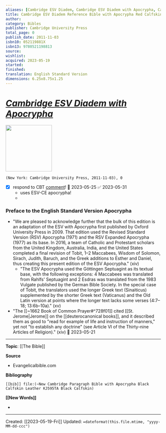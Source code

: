 ```yaml
---
aliases: [Cambridge ESV Diadem, Cambridge ESV Diadem with Apocrypha, Cambridge ESV Diadem Reference Bible with Apocrypha Red Calfskin]
title: Cambridge ESV Diadem Reference Bible with Apocrypha Red Calfskin
author: 
category: Bibles
publisher: Cambridge University Press
total_page: 0
publish_date: 2011-11-03
isbn10: 052119881X
isbn13: 9780521198813
source: 
wishlist: 
acquired: 2023-05-19
started: 
finished: 
translation: English Standard Version
dimensions: 6.25x8.75x1.25
---
```

# *[Cambridge ESV Diadem with Apocrypha](https://evangelicalbible.com/product/cambridge-esv-diadem-reference-bible-with-apocrypha-red-calfskin-leather-red-letter-text/)*

<img src="https://evangelicalbible.com/wp-content/uploads/2023/01/ESV-DIADEM-9781009087919A.jpg" width=150>

`(New York: Cambridge University Press, 2011-11-03), 0`


- [x] respond to CBT [comment](https://catholicbibletalk.com/2022/05/esv-diadem-w-apocrypha-red-calfskin-leather-edge-lined-review/)! 📅 2023-05-25 ✅ 2023-05-31
	- uses ESV-CE apocrypha! 
	- 

### Preface to the English Standard Version Apocrypha
- "We are pleased to acknowledge further that the bulk of this edition is an adaptation of the ESV with Apocrypha first published by Oxford University Press in 2009. That edition used the Revised Standard Version (RSV) Apocrypha (1971) and the RSV Expanded Apocrypha (1977) as its base. In 2016, a team of Catholic and Protestant scholars from the United Kingdom, Australia, India, and the United States completed a final revision of Tobit, 1–2 Maccabees, Wisdom of Solomon, Sirach, Judith, Baruch, and the Greek additions to Esther and Daniel, thus creating this present edition of the ESV Apocrypha." (xiv)
	- "The ESV Apocrypha used the Göttingen Septuagint as its textual base, with the following exceptions: 4 Maccabees was translated from Rahlfs' Septuagint and 2 Esdras was translated from the 1983 Vulgate published by the German Bible Society. In the special case of Tobit, the translators used the longer Greek text (Sinaiticus) supplemented by the shorter Greek text (Vaticanus) and the Old Latin version at points where the longer text lacks some verses (4:7–18; 13:6b–10a)." (xv)
- "The [[~1662 Book of Common Prayer#^728f01]] cited [[St. Jerome|Jerome]] on the [[deuterocanonical books]], and it described them as good to "read for example of life and instruction of manners," yet not "to establish any doctrine" (see Article VI of the Thirty-nine Articles of Religion)." (xiv) 📅 2023-05-21

--- 
**Topic**: [[The Bible]]

**Source**
- Evangelicalbible.com

**Bibliography**

```query
[[bib]] file:(~New Cambridge Paragraph Bible with Apocrypha Black Calfskin Leather KJ595TA Black Calfskin)
```
 

**[[New Words]]**

- 

---
Created: [[2023-05-19-Fri]]
Updated: `=dateformat(this.file.mtime, "yyyy-MM-dd-ccc")`